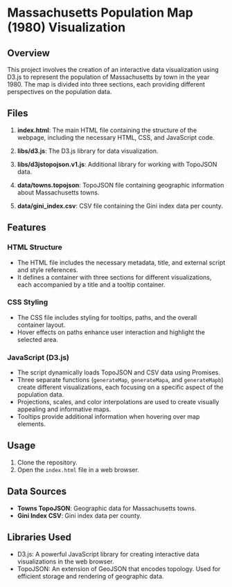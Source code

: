 # Massachusetts Population Map (1980) Visualization

## Overview

This project involves the creation of an interactive data visualization using D3.js to represent the population of Massachusetts by town in the year 1980. The map is divided into three sections, each providing different perspectives on the population data.

## Files

1. **index.html**: The main HTML file containing the structure of the webpage, including the necessary HTML, CSS, and JavaScript code.

2. **libs/d3.js**: The D3.js library for data visualization.

3. **libs/d3jstopojson.v1.js**: Additional library for working with TopoJSON data.

4. **data/towns.topojson**: TopoJSON file containing geographic information about Massachusetts towns.

5. **data/gini_index.csv**: CSV file containing the Gini index data per county.

## Features

### HTML Structure

- The HTML file includes the necessary metadata, title, and external script and style references.
- It defines a container with three sections for different visualizations, each accompanied by a title and a tooltip container.

### CSS Styling

- The CSS file includes styling for tooltips, paths, and the overall container layout.
- Hover effects on paths enhance user interaction and highlight the selected area.

### JavaScript (D3.js)

- The script dynamically loads TopoJSON and CSV data using Promises.
- Three separate functions (`generateMap`, `generateMapa`, and `generateMapb`) create different visualizations, each focusing on a specific aspect of the population data.
- Projections, scales, and color interpolations are used to create visually appealing and informative maps.
- Tooltips provide additional information when hovering over map elements.

## Usage

1. Clone the repository.
2. Open the `index.html` file in a web browser.

## Data Sources

- **Towns TopoJSON**: Geographic data for Massachusetts towns.
- **Gini Index CSV**: Gini index data per county.

## Libraries Used

- D3.js: A powerful JavaScript library for creating interactive data visualizations in the web browser.
- TopoJSON: An extension of GeoJSON that encodes topology. Used for efficient storage and rendering of geographic data.
